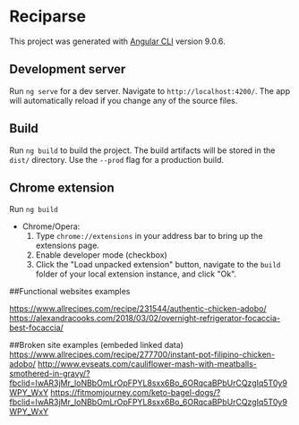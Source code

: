 # Reciparse

This project was generated with [Angular CLI](https://github.com/angular/angular-cli) version 9.0.6.

## Development server

Run `ng serve` for a dev server. Navigate to `http://localhost:4200/`. The app will automatically reload if you change any of the source files.

## Build

Run `ng build` to build the project. The build artifacts will be stored in the `dist/` directory. Use the `--prod` flag for a production build.

## Chrome extension
Run `ng build`
- Chrome/Opera:
  1. Type `chrome://extensions` in your address bar to bring up the extensions page.
  2. Enable developer mode (checkbox)
  3. Click the "Load unpacked extension" button, navigate to the `build` folder of your local extension instance, and click "Ok".
  
##Functional websites examples

https://www.allrecipes.com/recipe/231544/authentic-chicken-adobo/
https://alexandracooks.com/2018/03/02/overnight-refrigerator-focaccia-best-focaccia/

##Broken site examples (embeded linked data)
https://www.allrecipes.com/recipe/277700/instant-pot-filipino-chicken-adobo/
http://www.evseats.com/cauliflower-mash-with-meatballs-smothered-in-gravy/?fbclid=IwAR3jMr_loNBbOmLrOpFPYL8sxx6Bo_6ORqcaBPbUrCQzgIq5T0y9WPY_WxY
https://fitmomjourney.com/keto-bagel-dogs/?fbclid=IwAR3jMr_loNBbOmLrOpFPYL8sxx6Bo_6ORqcaBPbUrCQzgIq5T0y9WPY_WxY
